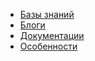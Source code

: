 - [Базы знаний](Базы%20знаний.md)
- [Блоги](Блоги.md)
- [Документации](Документации.md)
- [Особенности](Особенности.md)
